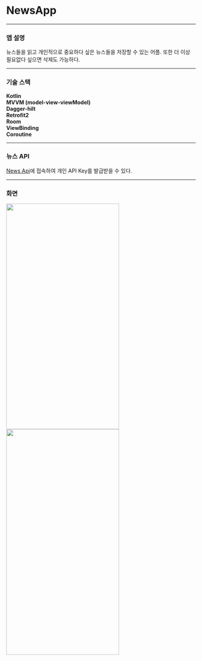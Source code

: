 # NewsApp

***
### 앱 설명

뉴스들을 읽고 개인적으로 중요하다 싶은 뉴스들을 저장할 수 있는 어플. 또한 더 이상 필요없다 싶으면 삭제도 가능하다.

***
### 기술 스택

**Kotlin**</br>
**MVVM (model-view-viewModel)**</br>
**Dagger-hilt**</br>
**Retrofit2**</br>
**Room**</br>
**ViewBinding**</br>
**Coroutine**</br>

***
### 뉴스 API

[News Api](https://newsapi.org/)에 접속하여 개인 API Key를 발급받을 수 있다.


***
### 화면

<img src="https://user-images.githubusercontent.com/59963677/151697213-e34a84c3-47c0-462c-a168-1b4bae0063f1.png" width=300 height=600 />

<img src="https://user-images.githubusercontent.com/59963677/151697215-fcb58f2f-3623-4ab1-af2b-2620d8c11e2d.png" width=300 height=600 />
